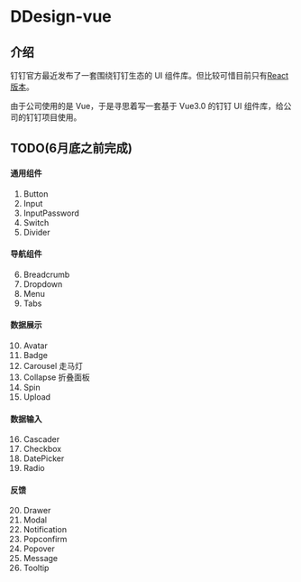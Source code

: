 # DDesign-vue

## 介绍

钉钉官方最近发布了一套围绕钉钉生态的 UI 组件库。但比较可惜目前只有[React 版本](https://standard.dingtalk.com/#/)。

由于公司使用的是 Vue，于是寻思着写一套基于 Vue3.0 的钉钉 UI 组件库，给公司的钉钉项目使用。


## TODO(6月底之前完成)

#### 通用组件

1. Button  
2. Input
3. InputPassword
4. Switch 
5. Divider

#### 导航组件

6. Breadcrumb
7. Dropdown
8. Menu
9. Tabs

#### 数据展示

10. Avatar
11. Badge
12. Carousel 走马灯
13. Collapse 折叠面板
14. Spin
15. Upload

#### 数据输入

16. Cascader
17. Checkbox
18. DatePicker
19. Radio

#### 反馈

20. Drawer
21. Modal
22. Notification
23. Popconfirm
24. Popover
25. Message
26. Tooltip
